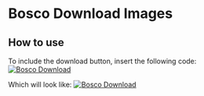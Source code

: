 Bosco Download Images
=====================


## How to use
To include the download button, insert the following code:
    <a href="http://bosco.opensciencegrid.org/download/"><img src="https://raw.github.com/osg-bosco/bosco-download-images/master/images/download-blue.png" alt="Bosco Download" /></a>

Which will look like:
<a href="http://bosco.opensciencegrid.org/download/"><img src="https://raw.github.com/osg-bosco/bosco-download-images/master/images/download-blue.png" alt="Bosco Download" /></a>
